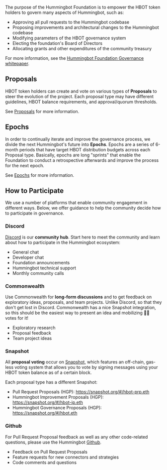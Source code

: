 The purpose of the Hummingbot Foundation is to empower the HBOT token holders to govern many aspects of Hummingbot, such as:

* Approving all pull requests to the Hummingbot codebase
* Proposing improvements and architectural changes to the Hummingbot codebase
* Modifying parameters of the HBOT governance system
* Electing the foundation's Board of Directors
* Allocating grants and other expenditures of the community treasury

For more information, see the [Hummingbot Foundation Governance whitepaper](/whitepaper).

## Proposals

HBOT token holders can create and vote on various types of **Proposals** to steer the evolution of the project. Each proposal type may have different guidelines, HBOT balance requirements, and approval/quorum thresholds.

See [Proposals](/proposals) for more information.

## Epochs

In order to continually iterate and improve the governance process, we divide the next Hummingbot's future into **Epochs**. Epochs are a series of 6-month periods that have target HBOT distribution budgets across each Proposal type. Basically, epochs are long "sprints" that enable the Foundation to conduct a retrospective afterwards and improve the process for the next epoch.

See [Epochs](/epochs) for more information.

## How to Participate

We use a number of platforms that enable community engagement in different ways. Below, we offer guidance to help the community decide how to participate in governance.

### Discord

[Discord](http://discord.hummingbot.io) is our **community hub**. Start here to meet the community and learn about how to participate in the Hummingbot ecosystem:

* General chat
* Developer chat
* Foundation announcements
* Hummingbot technical support
* Monthly community calls

### Commonwealth

Use Commonwealth for **long-form discussions** and to get feedback on exploratory ideas, proposals, and team projects. Unlike Discord, so that they don't get lost in Discord. Commonwealth has a nice Snapshot integration, so this should be the easiest way to present an idea and mobilizing 💪🏻 votes for it!

* Exploratory research
* Proposal feedback
* Team project ideas

### Snapshot

All **proposal voting** occur on [Snapshot](https://snapshot.org/), which features an off-chain, gas-less voting system that allows you to vote by signing messages using your HBOT token balance as of a certain block.

Each proposal type has a different Snapshot:

* Pull Request Proposals (HGP): https://snapshot.org/#/hbot-prp.eth
* Hummingbot Improvement Proposals (HGP): https://snapshot.org/#/hbot-ip.eth
* Hummingbot Governance Proposals (HGP): https://snapshot.org/#/hbot.eth

### Github

For Pull Request Proposal feedback as well as any other code-related questions, please use the Hummingbot [Github](https://github.com/hummingbot/hummingbot).

* Feedback on Pull Request Proposals
* Feature requests for new connectors and strategies
* Code comments and questions
